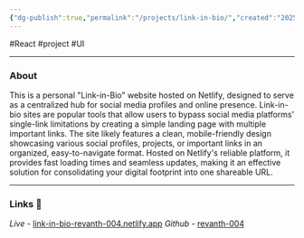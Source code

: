 ```yaml
---
{"dg-publish":true,"permalink":"/projects/link-in-bio/","created":"2025-08-22T17:48:44.208+05:30"}
---
```



#React #project #UI
***
### About

This is a personal "Link-in-Bio" website hosted on Netlify, designed to serve as a centralized hub for social media profiles and online presence. Link-in-bio sites are popular tools that allow users to bypass social media platforms' single-link limitations by creating a simple landing page with multiple important links. The site likely features a clean, mobile-friendly design showcasing various social profiles, projects, or important links in an organized, easy-to-navigate format. Hosted on Netlify's reliable platform, it provides fast loading times and seamless updates, making it an effective solution for consolidating your digital footprint into one shareable URL.

***
### Links 🔗

*Live* - [link-in-bio-revanth-004.netlify.app](https://link-in-bio-revanth004.netlify.app/)
*Github* - [revanth-004](https://github.com/revanth-004/link-in-bio)